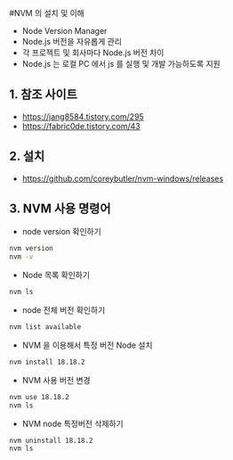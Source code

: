 #NVM 의 설치 및 이해

- Node Version Manager
- Node.js 버전을 자유롭게 관리
- 각 프로젝트 및 회사마다 Node.js 버전 차이
- Node.js 는 로컬 PC 에서 js 를 실행 및 개발 가능하도록 지원

## 1. 참조 사이트

- https://jang8584.tistory.com/295
- https://fabric0de.tistory.com/43

## 2. 설치

- https://github.com/coreybutler/nvm-windows/releases

## 3. NVM 사용 명령어

- node version 확인하기

```bash
nvm version
nvm -v
```

- Node 목록 확인하기

```bash
nvm ls
```

- node 전체 버전 확인하기

```bash
nvm list available
```

- NVM 을 이용해서 특정 버전 Node 설치

```bash
nvm install 18.18.2
```

- NVM 사용 버전 변경

```bash
nvm use 18.18.2
nvm ls
```

- NVM node 특정버전 삭제하기

```bash
nvm uninstall 18.18.2
nvm ls
```

